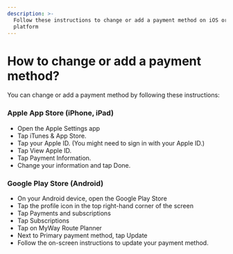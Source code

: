 ```yaml
---
description: >-
  Follow these instructions to change or add a payment method on iOS or Android
  platform
---
```


# How to change or add a payment method?

You can change or add a payment method by following these instructions:

### **Apple App Store (iPhone, iPad)** <a href="#ios-iphone-or-ipad" id="ios-iphone-or-ipad"></a>

* Open the Apple Settings app  <img src="https://help.apple.com/assets/61B370B8020DEA0A024710E6/61B370BA020DEA0A02471109/en_US/492fec5aff74dbdef9b526177c3804b4.png" alt="" data-size="line">
* Tap iTunes & App Store.
* Tap your Apple ID. (You might need to sign in with your Apple ID.)
* Tap View Apple ID.
* Tap Payment Information.
* Change your information and tap Done.

### Google Play Store (Android) <a href="#h_1efda40c42" id="h_1efda40c42"></a>

* On your Android device, open the Google Play Store
* Tap the profile icon in the top right-hand corner of the screen
* Tap Payments and subscriptions
* Tap Subscriptions
* Tap on MyWay Route Planner
* Next to Primary payment method, tap Update
* Follow the on-screen instructions to update your payment method.
